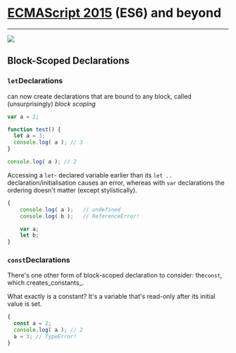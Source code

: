 # [ECMAScript 2015](http://www.ecma-international.org/ecma-262/6.0/) \(ES6\) and beyond

---

![](https://3.bp.blogspot.com/-HVJ8K4-fLT8/VyMo2yICM9I/AAAAAAAABKw/uhbcz1Br3-cMCrt4XamQjsmuEyD9pBYtgCLcB/s1600/shippedESFeatures.png)

## Block-Scoped Declarations

### `let`Declarations

can now create declarations that are bound to any block, called \(unsurprisingly\) _block scoping_

```js
var a = 2;

function test() {
  let a = 3;
  console.log( a ); // 3
}

console.log( a ); // 2
```

Accessing a `let`- declared variable earlier than its `let ..` declaration/initialisation causes an error, whereas with `var` declarations the ordering doesn't matter \(except stylistically\).

```js
{
	console.log( a );	// undefined
	console.log( b );	// ReferenceError!

	var a;
	let b;
}
```

### `const`Declarations

There's one other form of block-scoped declaration to consider: the`const`, which creates_constants_.

What exactly is a constant? It's a variable that's read-only after its initial value is set.

```js
{
  const a = 2;
  console.log( a ); // 2
  a = 3; // TypeError!
}
```



